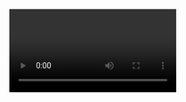 <?xml version="1.0" encoding="UTF-8"?>
<video>
	<result>succ</result>
	<timelength>1470000</timelength>
	<framecount>35277</framecount>
	<src>30</src>
	<durl>
		<order>1</order>
		<length>1470000</length>
		<url><![CDATA[http://g3.letv.cn/vod/v2/MzUvNTAvNTIvbGV0di11dHMvNDEwODI5Ni1BVkMtMTM4MDk0OC1BQUMtOTQ0ODItMTQ2OTU5OC0yNzkxMDMwNjAtMzE1MjlhNDZhNzE0MmU1YmRmNDYzN2RmNzQ0ZjY4OWQtMTM3MDIzMDE2NzE0NS5mbHY=?b=1519&mmsid=2630985&tm=1370448087&platid=2&splatid=203&playid=0&key=b46f65153e0bd8211edd65074595d925&tss=no&tag=flash&sign=bcloud_100172&termid=1&pay=0&ostype=windows&hwtype=un&tag=bcloud&sign=bcloud_100172]]></url>
		<backup_url>
		<url><![CDATA[http://g3.letv.com/vod/v2/MzUvNTAvNTIvbGV0di11dHMvNDEwODI5Ni1BVkMtMTM4MDk0OC1BQUMtOTQ0ODItMTQ2OTU5OC0yNzkxMDMwNjAtMzE1MjlhNDZhNzE0MmU1YmRmNDYzN2RmNzQ0ZjY4OWQtMTM3MDIzMDE2NzE0NS5mbHY=?b=1519&mmsid=2630985&tm=1370448087&platid=2&splatid=203&playid=0&key=b46f65153e0bd8211edd65074595d925&tss=no&tag=flash&sign=bcloud_100172&termid=1&pay=0&ostype=windows&hwtype=un&tag=bcloud&sign=bcloud_100172]]></url>
		<url><![CDATA[http://115.182.51.175/vod/v2/MzUvNTAvNTIvbGV0di11dHMvNDEwODI5Ni1BVkMtMTM4MDk0OC1BQUMtOTQ0ODItMTQ2OTU5OC0yNzkxMDMwNjAtMzE1MjlhNDZhNzE0MmU1YmRmNDYzN2RmNzQ0ZjY4OWQtMTM3MDIzMDE2NzE0NS5mbHY=?b=1519&mmsid=2630985&tm=1370448087&platid=2&splatid=203&playid=0&key=b46f65153e0bd8211edd65074595d925&tss=no&tag=flash&sign=bcloud_100172&termid=1&pay=0&ostype=windows&hwtype=un&tag=bcloud&sign=bcloud_100172]]></url>
		<url><![CDATA[http://g3.letv.cn/vod/v2/MzUvNTAvNTIvbGV0di11dHMvNDEwODI5Ni1BVkMtMTM4MDk0OC1BQUMtOTQ0ODItMTQ2OTU5OC0yNzkxMDMwNjAtMzE1MjlhNDZhNzE0MmU1YmRmNDYzN2RmNzQ0ZjY4OWQtMTM3MDIzMDE2NzE0NS5mbHY=?b=1519&mmsid=2630985&tm=1370448087&platid=2&splatid=203&playid=0&key=b46f65153e0bd8211edd65074595d925&tss=no&retry=1&tag=flash&sign=bcloud_100172&termid=1&pay=0&ostype=windows&hwtype=un&tag=bcloud&sign=bcloud_100172]]></url>
		</backup_url>
	</durl>
</video>
